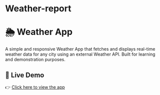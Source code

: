 # Weather-report
# 🌦️ Weather App

A simple and responsive Weather App that fetches and displays real-time weather data for any city using an external Weather API. Built for learning and demonstration purposes.

## 🔗 Live Demo

👉 [Click here to view the app](https://weather-app0405.netlify.app/)
